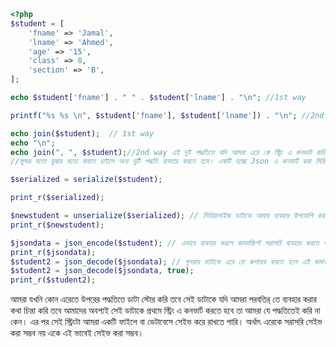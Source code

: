 ```php
<?php
$student = [
    'fname' => 'Jamal',
    'lname' => 'Ahmed',
    'age' => '15',
    'class' => 8,
    'section' => 'B',
];

echo $student['fname'] . " " . $student['lname'] . "\n"; //1st way

printf("%s %s \n", $student['fname'], $student['lname']) . "\n"; //2nd way the best way

echo join($student);  // 1st way
echo "\n";
echo join(", ", $student);//2nd way এই দুই পদ্ধতিতে যদি আমরা এরে কে স্ট্রিং এ কনভাট করি তবে তা সুন্দর মতো বুঝার উপায় নেই 
//সুন্দর মতো বুঝার মতো করতে চাইলে অন্য দুটি পদ্ধতি ব্যবহার করতে হবে। একটি হচ্ছে Json এ কনভার্ট করা সিরিয়ালাইজ করা। Json এ কনভার্ট করলে এর ইউজেবিলি বেশি।

$serialized = serialize($student);

print_r($serialized);

$newstudent = unserialize($serialized); // সিরিয়ালাইজ ডাটাকে আবার ব্যবহার উপযোগি করা
print_r($newstudent);

$jsondata = json_encode($student); // এভাবে ব্যবহার করলে জাভাস্ক্রিপ্ট সরাসরি ব্যবহার করতে পারবে। এর ব্যবহার ও বেশি।
print_r($jsondata);
$student2 = json_decode($jsondata); // পুনরায় ডাটাকে এরে তে রুপান্তর করতে হলে এই কমান্ড ব্যবহার করতে হয় তবে এই কমান্ডে যে আউটপুট পায় তা এরে না হয়ে প্রথমে Object এ রুপান্তরিত হয়। সরাসরি এরে তে রুপান্তর করতে চাইলে php কে বলে দিতে হবে সরাসরি array তে কনভার্ট করার জন্য। তার জন্য নিচের পদ্ধতি
$student2 = json_decode($jsondata, true);
print_r($student2);
```

আমরা যখনি কোন এরেতে উপরের পদ্ধতিতে ডাটা স্টোর করি তবে সেই ডাটাকে যদি আমরা পরবতির্
তে ব্যবহার করার কথা চিন্তা করি তবে আমাদের অবশ্যই সেই ডাটাকে প্রথমে স্ট্রিং এ কনভার্ট করতে হবে তা আমরা যে পদ্ধতিতেই করি না কেন। এর পর সেই স্ট্রিংটা আমরা একটি ফাইলে বা ডেটাবেসে সেইভ করে রাখতে পারি। অর্থাৎ এরেকে সরাসরি সেইভ করা সম্ভব নয় একে এই ভাবেই সেইভ করা সম্ভব।